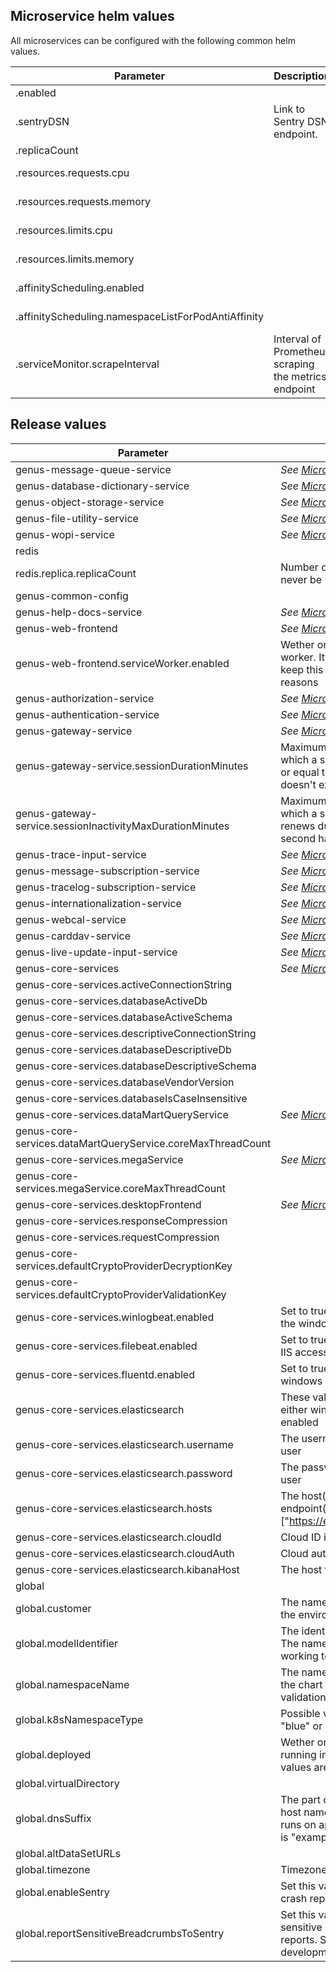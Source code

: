 ## Microservice helm values
<a name="microservice-helm-values" ></a>
All microservices can be configured with the following common helm values.

| Parameter                                                        | Description | Default | 
|--                                                                |--|--|
| <microservice>.enabled                                           |  | true |
| <microservice>.sentryDSN                                         | Link to Sentry DSN endpoint. | *Unique DSN for every microservice* |
| <microservice>.replicaCount                                      |  | 1 |
| <microservice>.resources.requests.cpu                            |  | *See [values.yaml](../default-helm-values/genus-10.7.md)* |
| <microservice>.resources.requests.memory                         |  | *See [values.yaml](../default-helm-values/genus-10.7.md)* |
| <microservice>.resources.limits.cpu                              |  | *See [values.yaml](../default-helm-values/genus-10.7.md)* |
| <microservice>.resources.limits.memory                           |  | *See [values.yaml](../default-helm-values/genus-10.7.md)* |
| <microservice>.affinityScheduling.enabled                        |  | *See [values.yaml](../default-helm-values/genus-10.7.md)* |
| <microservice>.affinityScheduling.namespaceListForPodAntiAffinity|  | *See [values.yaml](../default-helm-values/genus-10.7.md)* |
| <microservice>.serviceMonitor.scrapeInterval                     | Interval of Prometheus scraping the metrics endpoint | "30s"

## Release values
| Parameter                                                        | Description | Default | 
|--                                                                |--|--|
| genus-message-queue-service                                      | *See [Microservice helm values](#microservice-helm-values)* |  | 
| genus-database-dictionary-service                                | *See [Microservice helm values](#microservice-helm-values)* |  | 
| genus-object-storage-service                                     | *See [Microservice helm values](#microservice-helm-values)* |  | 
| genus-file-utility-service                                       | *See [Microservice helm values](#microservice-helm-values)* |  | 
| genus-wopi-service                                               | *See [Microservice helm values](#microservice-helm-values)* |  | 
| redis 
| redis.replica.replicaCount                                       | Number of slaves. The value should never be 2. Always 1 or >= 3  | 1 (No replication) | 
| genus-common-config                                              |  |  | 
| genus-help-docs-service                                          | *See [Microservice helm values](#microservice-helm-values)* |  | 
| genus-web-frontend                                               | *See [Microservice helm values](#microservice-helm-values)* |  | 
| genus-web-frontend.serviceWorker.enabled                         | Wether or not to enable the service worker. It is highly recommended to keep this ``true`` for performance reasons | true | 
| genus-authorization-service                                      | *See [Microservice helm values](#microservice-helm-values)* |  | 
| genus-authentication-service                                     | *See [Microservice helm values](#microservice-helm-values)* |  | 
| genus-gateway-service                                            | *See [Microservice helm values](#microservice-helm-values)* |  | 
| genus-gateway-service.sessionDurationMinutes                     | Maximum number of minutes for which a session may last, less than or equal to 0 means that the cookie doesn't expire | "10080" | 
| genus-gateway-service.sessionInactivityMaxDurationMinutes        | Maximum number of minutes for which a session inactivity may last, renews duration if activity is in second half of period | "60" | 
| genus-trace-input-service                                        | *See [Microservice helm values](#microservice-helm-values)* |  | 
| genus-message-subscription-service                               | *See [Microservice helm values](#microservice-helm-values)* |  | 
| genus-tracelog-subscription-service                              | *See [Microservice helm values](#microservice-helm-values)* |  | 
| genus-internationalization-service                               | *See [Microservice helm values](#microservice-helm-values)* |  | 
| genus-webcal-service                                             | *See [Microservice helm values](#microservice-helm-values)* |  | 
| genus-carddav-service                                            | *See [Microservice helm values](#microservice-helm-values)* |  | 
| genus-live-update-input-service                                  | *See [Microservice helm values](#microservice-helm-values)* |  | 
| genus-core-services                                              | *See [Microservice helm values](#microservice-helm-values)* |  | 
| genus-core-services.activeConnectionString                       |  | "" | 
| genus-core-services.databaseActiveDb                             |  | "" | 
| genus-core-services.databaseActiveSchema                         |  | "" | 
| genus-core-services.descriptiveConnectionString                  |  | "" | 
| genus-core-services.databaseDescriptiveDb                        |  | "" | 
| genus-core-services.databaseDescriptiveSchema                    |  | "" | 
| genus-core-services.databaseVendorVersion                        |  | "" | 
| genus-core-services.databaseIsCaseInsensitive                    |  | "" | 
| genus-core-services.dataMartQueryService                         | *See [Microservice helm values](#microservice-helm-values)* |  | 
| genus-core-services.dataMartQueryService.coreMaxThreadCount      |  | "4" | 
| genus-core-services.megaService                                  | *See [Microservice helm values](#microservice-helm-values)* |  | 
| genus-core-services.megaService.coreMaxThreadCount               |  | "4" | 
| genus-core-services.desktopFrontend                              | *See [Microservice helm values](#microservice-helm-values)* |  | 
| genus-core-services.responseCompression                          |  | "false" | 
| genus-core-services.requestCompression                           |  | "false" | 
| genus-core-services.defaultCryptoProviderDecryptionKey           |  | "" | 
| genus-core-services.defaultCryptoProviderValidationKey           |  | "" | 
| genus-core-services.winlogbeat.enabled                           | Set to true to use winlogbeat to ship the windows event log | false |
| genus-core-services.filebeat.enabled                             | Set to true to use filebeat to ship the IIS access log | false | 
| genus-core-services.fluentd.enabled                              | Set to true to use fluentd to ship the windows event log | false | 
| genus-core-services.elasticsearch                                | These values are only used when either winlogbeat or filebeat is enabled | | 
| genus-core-services.elasticsearch.username                       | The username for the Elasticsearch user | "" | 
| genus-core-services.elasticsearch.password                       | The password for the Elasticsearch user | "" | 
| genus-core-services.elasticsearch.hosts                          | The host(s) for the Elasticsearch endpoint(s). Example: ["https://elastic.example.com:9299"] | [] | 
| genus-core-services.elasticsearch.cloudId                        | Cloud ID if using elasticcloud | "" | 
| genus-core-services.elasticsearch.cloudAuth                      | Cloud auth if using elasticcloud | "" | 
| genus-core-services.elasticsearch.kibanaHost                     | The host for the Kibana endpoint | "" | 
| global                                                           |  |  |
| global.customer                                                  | The name of the customer who owns the environment | "" | 
| global.modelIdentifier                                           | The identifing name of the model. The name shared by all namespaces working together | "" |
| global.namespaceName                                             | The name of the namespace where the chart is deployed to. Used for validation when deploying | "" | 
| global.k8sNamespaceType                                          | Possible values are "origin", "green", "blue" or "operator" | "" | 
| global.deployed                                                  | Wether or not the namespace is running in a deployed state. Possible values are "true" or "false".  | "" | 
| global.virtualDirectory                                          |  | "--" | 
| global.dnsSuffix                                                 | The part of the URL that follows the host name. I.E: If the environment runs on app.example.com, dnsSuffix is "example.com"  | "" | 
| global.altDataSetURLs                                            |  | [] | 
| global.timezone                                                  | Timezone | "/usr/share/zoneinfo/Europe/Oslo" | 
| global.enableSentry                                              | Set this value to "false" to not send crash reports to Sentry | "true" | 
| global.reportSensitiveBreadcrumbsToSentry                        | Set this value to true to include sensitive information in Sentry reports. Should be "true" in development environments | "false" | 

